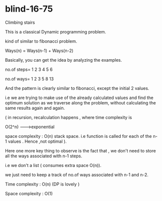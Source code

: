 # blind-16-75
Climbing stairs


This is a classical Dynamic programming problem.

kind of similar to fibonacci problem.

 Ways(n) = Ways(n-1) + Ways(n-2)


Basically, you can get the idea by analyzing the examples.

no.of steps= 1 2 3 4 5 6 

no.of ways= 1 2 3 5 8 13

And the pattern is clearly similar to fibonacci, except the initial 2 values.


i.e we are trying to make use of the already calculated values and find the optimum solution as we traverse along the problem, without calculating the same results again and again.

 ( in recursion, recalculation happens , where time complexity is 

O(2^n) --->exponential

 space complexity : O(n) stack space. i.e function is called for each of the n-1 values . Hence ,not optimal ).

Here one more key thing to observe is the fact that , we don't need to store all the ways associated with n-1 steps.

i.e we don't a list ( consumes extra space O(n)).

we just need to keep a track of no.of ways associated with n-1 and n-2.


Time complexity : O(n) (DP is lovely )

Space complexity : O(1)
